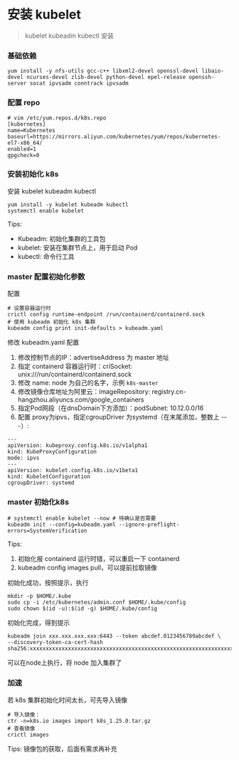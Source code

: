# 安装 kubelet

> kubelet kubeadm kubectl 安装


### 基础依赖
```shell
yum install -y nfs-utils gcc-c++ libxml2-devel openssl-devel libaio-devel ncurses-devel zlib-devel python-devel epel-release openssh-server socat ipvsadm conntrack ipvsadm
```

### 配置 repo
```shell
# vim /etc/yum.repos.d/k8s.repo
[kubernetes]
name=Kubernetes
baseurl=https://mirrors.aliyun.com/kubernetes/yum/repos/kubernetes-el7-x86_64/
enabled=1
gpgcheck=0
```


### 安装初始化 k8s

安装 kubelet kubeadm kubectl
```shell
yum install -y kubelet kubeadm kubectl
systemctl enable kubelet
```
Tips:
- Kubeadm: 初始化集群的工具包
- kubelet: 安装在集群节点上，用于启动 Pod
- kubectl: 命令行工具

### master 配置初始化参数

配置
```shell
# 设置容器运行时
crictl config runtime-endpoint /run/containerd/containerd.sock
# 使用 kubeadm 初始化 k8s 集群
kubeadm config print init-defaults > kubeadm.yaml
```

修改 kubeadm.yaml 配置
1. 修改控制节点的IP：advertiseAddress 为 master 地址
2. 指定 containerd 容器运行时：criSocket: unix:///run/containerd/containerd.sock
3. 修改 name: node 为自己的名字，示例 `k8s-master`
3. 修改镜像仓库地址为阿里云：imageRepository: registry.cn-hangzhou.aliyuncs.com/google_containers
4. 指定Pod网段（在dnsDomain下方添加）：podSubnet: 10.12.0.0/16
5. 配置 proxy为ipvs，指定cgroupDriver 为systemd（在末尾添加，整数上 ---）:
```shell
---
apiVersion: kubeproxy.config.k8s.io/v1alpha1
kind: KubeProxyConfiguration
mode: ipvs
---
apiVersion: kubelet.config.k8s.io/v1beta1
kind: KubeletConfiguration
cgroupDriver: systemd
```

### master 初始化k8s
```shell
# systemctl enable kubelet --now # 待确认是否需要
kubeadm init --config=kubeadm.yaml --ignore-preflight-errors=SystemVerification
```

Tips:
1. 初始化报 containerd 运行时错，可以重启一下 containerd
2. kubeadm config images pull，可以提前拉取镜像

初始化成功，按照提示，执行
```shell
mkdir -p $HOME/.kube
sudo cp -i /etc/kubernetes/admin.conf $HOME/.kube/config
sudo chown $(id -u):$(id -g) $HOME/.kube/config
```

初始化完成，得到提示
```shell
kubeadm join xxx.xxx.xxx.xxx:6443 --token abcdef.0123456789abcdef \
--discovery-token-ca-cert-hash sha256:xxxxxxxxxxxxxxxxxxxxxxxxxxxxxxxxxxxxxxxxxxxxxxxxxxxxxxxxxxxxxxxx
```

可以在node上执行，将 node 加入集群了



### 加速
若 k8s 集群初始化时间太长，可先导入镜像
```shell
# 导入镜像：
ctr -n=k8s.io images import k8s_1.25.0.tar.gz
# 查看镜像
crictl images
```

Tips: 镜像包的获取，后面有需求再补充

